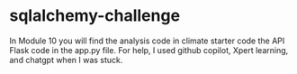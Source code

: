 # sqlalchemy-challenge
In Module 10 you will find the analysis code in climate starter code the API Flask code in the app.py file. 
For help, I used github copilot, Xpert learning, and chatgpt when I was stuck. 
